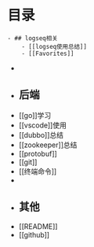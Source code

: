 # 目录
	- ## logseq相关
		- [[logseq使用总结]]
		- [[Favorites]]
-
- ## 后端
- [[go]]学习
- [[vscode]]使用
- [[dubbo]]总结
- [[zookeeper]]总结
- [[protobuf]]
- [[git]]
- [[终端命令]]
-
- ## 其他
- [[README]]
- [[github]]